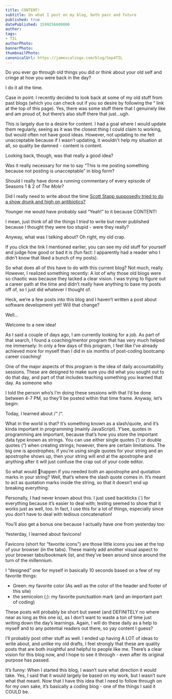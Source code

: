 ```yaml
---
title: CONTENT!
subtitle: On what I post on my blog, both past and future
published: true
datePublished: 1599256609000
author: 
tags:
- TIL
authorPhoto: 
bannerPhoto:
thumbnailPhoto: 
canonicalUrl: https://jamescalingo.com/blog/Sep4TIL
---
```

Do you ever go through old things you did or think about your old self and cringe at how you were back in the day?

I do it all the time.

Case in point: I recently decided to look back at some of my old stuff from past blogs (which you can check out if you so desire by following the “ link at the top of this page). Yes, there was some stuff there that I genuinely like and am proud of, but there’s also stuff there that just…ugh.

This is largely due to a desire for content. I had a goal where I would update them regularly, seeing as it was the closest thing I could claim to working, but would often not have good ideas. However, not updating to me felt unacceptable because if I wasn’t updating, it wouldn’t help my situation at all, so quality be damned - content is content.

Looking back, though, was that really a good idea?

Was it really necessary for me to say “This is me posting something because not posting is unacceptable” in blog form?

Should I really have done a running commentary of every episode of Seasons 1 & 2 of <i>The Mole</i>?

Did I really need to write about the time <a href ="https://lostmediaarchive.fandom.com/wiki/Creed%27s_Infamous_2002_AllState_Stadium_Chicago_Performance_(Lost_Footage" target="blank">Scott Stapp supposedly tried to do a show drunk and high on antibiotics?</a>

Younger me would have probably said “Yeah!” to it because CONTENT!

I mean, just think of all the things I <i>tried</i> to write but never published because I thought they were too stupid - were they really?

Anyway, what was I talking about? Oh right, my old crap.

If you click the link I mentioned earlier, you can see my old stuff for yourself and judge how good or bad it is (fun fact: I apparently had a reader who I didn’t know that liked a bunch of my posts). 

So what does all of this have to do with this current blog? Not much, really.
 However, I realized something recently:
A lot of why those old blogs were so chaotic was because they lacked a clear vision. I was trying to figure out a career path at the time and didn’t really have anything to base my posts off of, so I just did whatever I thought of.

Heck, we’re a few posts into this blog and I haven’t written a post about software development yet! Will that change?

Well…

Welcome to a new idea!

As I said a couple of days ago, I am currently looking for a job. As part of that search, I found a coaching/mentor program that has very much helped me immensely: In only a few days of this program, I feel like I’ve already achieved more for myself than I did in six months of post-coding bootcamp career coaching!

One of the major aspects of this program is the idea of daily accountability sessions. These are designed to make sure you did what you sought out to do that day, and part of that includes teaching something you learned that day. As someone who

I told the person who’s I’m doing these sessions with that I’d be done between 4-7 PM, so they’ll be posted within that time frame. Anyway, let’s begin:

Today, I learned about /“ /“.

What in the world is that? It’s something known as a slash/quote, and it’s kinda important in programming (mainly JavaScript). Y’see, quotes in programming are important, because that’s how you store the important data type known as strings. You can use either single quotes (’) or double quotes (“) when creating strings; however, there are certain limitations. The big one is apostrophes; if you’re using single quotes for your string and an apostrophe shows up, then your string will end at the apostrophe and anything after it will just confuse the crap out of your code editor.

So what would happen if you needed both an apostrophe and quotation marks in your string? Well, that’s where the slash quote comes in. It’s meant to act as quotation marks inside the string, so that it doesn’t end up breaking everything.

Personally, I had never known about this. I just used backticks (`) for everything because it’s easier to deal with; testing seemed to show that it works just as well, too. In fact, I use this for a lot of things, especially since you don’t have to deal with tedious concatenation!

You’ll also get a bonus one because I actually have one from yesterday too:

Yesterday, I learned about favicons!

Favicons (short for “favorite icons") are those little icons you see at the top of your browser (in the tabs). These mainly add another visual aspect to your browser tabs/bookmark list, and they’ve been around since around the turn of the millennium.

I “designed” one for myself in basically 10 seconds based on a few of my favorite things:

- Green: my favorite color (As well as the color of the header and footer of this site)
- the semicolon (;): my favorite punctuation mark (and an important part of coding)

These posts will probably be short but sweet (and DEFINITELY no where near as long as this one is), as I don’t want to waste a ton of time just writing down the day’s learnings. Again, I will do these daily as a help to myself and to any potential readers out there, so yay content I guess?

I’ll probably post other stuff as well. I ended up having A LOT of ideas to write about, and unlike my old drafts, I feel strongly that these are quality posts that are both insightful and helpful to people like me. There’s a clear vision for this blog now, and I hope to see it through - even after its original purpose has passed.

It’s funny: When I started this blog, I wasn’t sure what direction it would take. Yes, I said that it would largely be based on my work, but I wasn’t sure what that meant. Now that I have this idea that I need to follow through on for my own sake, it’s basically a coding blog - one of the things I said it COULD be.